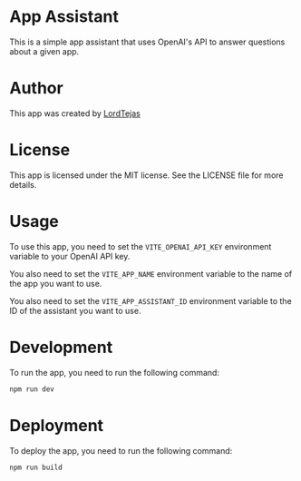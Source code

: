 # App Assistant

This is a simple app assistant that uses OpenAI's API to answer questions about a given app.

# Author

This app was created by [LordTejas](https://github.com/LordTejas)

# License

This app is licensed under the MIT license. See the LICENSE file for more details.

# Usage

To use this app, you need to set the `VITE_OPENAI_API_KEY` environment variable to your OpenAI API key.

You also need to set the `VITE_APP_NAME` environment variable to the name of the app you want to use.

You also need to set the `VITE_APP_ASSISTANT_ID` environment variable to the ID of the assistant you want to use.

# Development

To run the app, you need to run the following command:

```bash
npm run dev
```

# Deployment

To deploy the app, you need to run the following command:

```bash
npm run build
```

